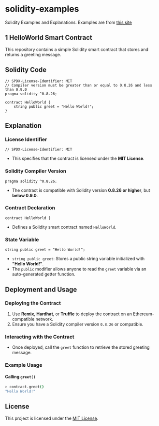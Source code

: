# solidity-examples
Solidity Examples and Explanations. Examples are from [this site](https://solidity-by-example.org/hello-world/)


## 1 HelloWorld Smart Contract

This repository contains a simple Solidity smart contract that stores and returns a greeting message.

## Solidity Code

```solidity
// SPDX-License-Identifier: MIT
// Compiler version must be greater than or equal to 0.8.26 and less than 0.9.0
pragma solidity ^0.8.26;

contract HelloWorld {
    string public greet = "Hello World!";
}
```

## Explanation

### License Identifier
```solidity
// SPDX-License-Identifier: MIT
```
- This specifies that the contract is licensed under the **MIT License**.

### Solidity Compiler Version
```solidity
pragma solidity ^0.8.26;
```
- The contract is compatible with Solidity version **0.8.26 or higher**, but **below 0.9.0**.

### Contract Declaration
```solidity
contract HelloWorld {
```
- Defines a Solidity smart contract named `HelloWorld`.

### State Variable
```solidity
string public greet = "Hello World!";
```
- `string public greet`: Stores a public string variable initialized with **"Hello World!"**.
- The `public` modifier allows anyone to read the `greet` variable via an auto-generated getter function.

## Deployment and Usage

### Deploying the Contract
1. Use **Remix**, **Hardhat**, or **Truffle** to deploy the contract on an Ethereum-compatible network.
2. Ensure you have a Solidity compiler version `0.8.26` or compatible.

### Interacting with the Contract
- Once deployed, call the `greet` function to retrieve the stored greeting message.

### Example Usage
#### Calling `greet()`
```bash
> contract.greet()
"Hello World!"
```

## License
This project is licensed under the [MIT License](LICENSE).


